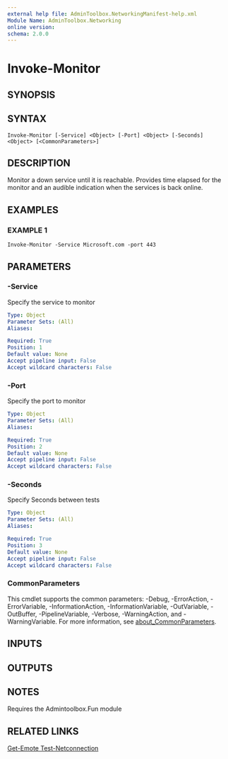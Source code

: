 ```yaml
---
external help file: AdminToolbox.NetworkingManifest-help.xml
Module Name: AdminToolbox.Networking
online version:
schema: 2.0.0
---
```


# Invoke-Monitor

## SYNOPSIS

## SYNTAX

```
Invoke-Monitor [-Service] <Object> [-Port] <Object> [-Seconds] <Object> [<CommonParameters>]
```

## DESCRIPTION
Monitor a down service until it is reachable.
Provides time elapsed for the monitor and an audible indication when the services is back online.

## EXAMPLES

### EXAMPLE 1
```
Invoke-Monitor -Service Microsoft.com -port 443
```

## PARAMETERS

### -Service
Specify the service to monitor

```yaml
Type: Object
Parameter Sets: (All)
Aliases:

Required: True
Position: 1
Default value: None
Accept pipeline input: False
Accept wildcard characters: False
```

### -Port
Specify the port to monitor

```yaml
Type: Object
Parameter Sets: (All)
Aliases:

Required: True
Position: 2
Default value: None
Accept pipeline input: False
Accept wildcard characters: False
```

### -Seconds
Specify Seconds between tests

```yaml
Type: Object
Parameter Sets: (All)
Aliases:

Required: True
Position: 3
Default value: None
Accept pipeline input: False
Accept wildcard characters: False
```

### CommonParameters
This cmdlet supports the common parameters: -Debug, -ErrorAction, -ErrorVariable, -InformationAction, -InformationVariable, -OutVariable, -OutBuffer, -PipelineVariable, -Verbose, -WarningAction, and -WarningVariable. For more information, see [about_CommonParameters](http://go.microsoft.com/fwlink/?LinkID=113216).

## INPUTS

## OUTPUTS

## NOTES
Requires the Admintoolbox.Fun module

## RELATED LINKS

[Get-Emote
Test-Netconnection]()

